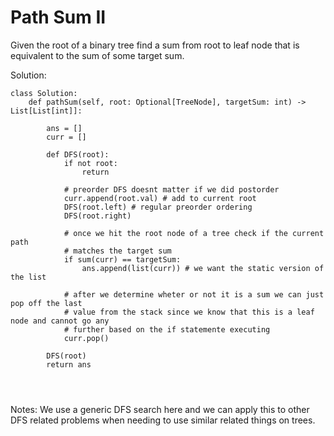 # Path Sum II

Given the root of a binary tree find a sum from root to leaf node that is equivalent to the sum of some target sum.<br>

Solution:
```
class Solution:
    def pathSum(self, root: Optional[TreeNode], targetSum: int) -> List[List[int]]:

        ans = []
        curr = []
        
        def DFS(root):
            if not root:
                return 

            # preorder DFS doesnt matter if we did postorder
            curr.append(root.val) # add to current root
            DFS(root.left) # regular preorder ordering
            DFS(root.right)
            
            # once we hit the root node of a tree check if the current path 
            # matches the target sum
            if sum(curr) == targetSum:
                ans.append(list(curr)) # we want the static version of the list
            
            # after we determine wheter or not it is a sum we can just pop off the last
            # value from the stack since we know that this is a leaf node and cannot go any
            # further based on the if statemente executing
            curr.pop()

        DFS(root)
        return ans


        
```
Notes: We use a generic DFS search here and we can apply this to other DFS related problems when needing to use similar related things on trees. 
